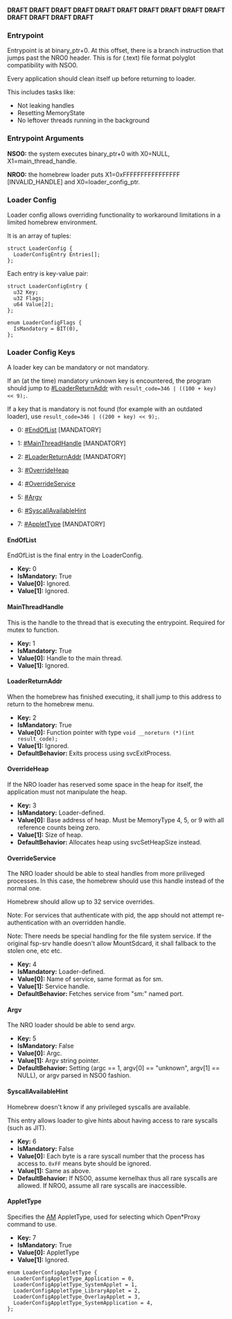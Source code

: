 **DRAFT DRAFT DRAFT DRAFT DRAFT DRAFT DRAFT DRAFT DRAFT DRAFT DRAFT
DRAFT DRAFT DRAFT**

### Entrypoint

Entrypoint is at binary\_ptr+0. At this offset, there is a branch
instruction that jumps past the NRO0 header. This is for (.text) file
format polyglot compatibility with NSO0.

Every application should clean itself up before returning to loader.

This includes tasks like:

  - Not leaking handles
  - Resetting MemoryState
  - No leftover threads running in the background

### Entrypoint Arguments

**NSO0:** the system executes binary\_ptr+0 with X0=NULL,
X1=main\_thread\_handle.

**NRO0:** the homebrew loader puts X1=0xFFFFFFFFFFFFFFFF
\[INVALID\_HANDLE\] and X0=loader\_config\_ptr.

### Loader Config

Loader config allows overriding functionality to workaround limitations
in a limited homebrew environment.

It is an array of tuples:

`struct LoaderConfig {`  
`  LoaderConfigEntry Entries[];`  
`};`

Each entry is key-value pair:

`struct LoaderConfigEntry {`  
`  u32 Key;`  
`  u32 Flags;`  
`  u64 Value[2];`  
`};`

`enum LoaderConfigFlags {`  
`  IsMandatory = BIT(0),`  
`};`

### Loader Config Keys

A loader key can be mandatory or not mandatory.

If an (at the time) mandatory unknown key is encountered, the program
should jump to [\#LoaderReturnAddr](#LoaderReturnAddr "wikilink") with
`result_code=346 | ((100 + key) << 9);`.

If a key that is mandatory is not found (for example with an outdated
loader), use `result_code=346 | ((200 + key) << 9);`.

  - 0: [\#EndOfList](#EndOfList "wikilink") \[MANDATORY\]

<!-- end list -->

  - 1: [\#MainThreadHandle](#MainThreadHandle "wikilink") \[MANDATORY\]

<!-- end list -->

  - 2: [\#LoaderReturnAddr](#LoaderReturnAddr "wikilink") \[MANDATORY\]

<!-- end list -->

  - 3: [\#OverrideHeap](#OverrideHeap "wikilink")

<!-- end list -->

  - 4: [\#OverrideService](#OverrideService "wikilink")

<!-- end list -->

  - 5: [\#Argv](#Argv "wikilink")

<!-- end list -->

  - 6: [\#SyscallAvailableHint](#SyscallAvailableHint "wikilink")

<!-- end list -->

  - 7: [\#AppletType](#AppletType "wikilink") \[MANDATORY\]

#### EndOfList

EndOfList is the final entry in the LoaderConfig.

  - **Key:** 0
  - **IsMandatory:** True
  - **Value\[0\]:** Ignored.
  - **Value\[1\]:** Ignored.

#### MainThreadHandle

This is the handle to the thread that is executing the entrypoint.
Required for mutex to function.

  - **Key:** 1
  - **IsMandatory:** True
  - **Value\[0\]:** Handle to the main thread.
  - **Value\[1\]:** Ignored.

#### LoaderReturnAddr

When the homebrew has finished executing, it shall jump to this address
to return to the homebrew menu.

  - **Key:** 2
  - **IsMandatory:** True
  - **Value\[0\]:** Function pointer with type `void __noreturn (*)(int
    result_code);`
  - **Value\[1\]:** Ignored.
  - **DefaultBehavior:** Exits process using svcExitProcess.

#### OverrideHeap

If the NRO loader has reserved some space in the heap for itself, the
application must not manipulate the heap.

  - **Key:** 3
  - **IsMandatory:** Loader-defined.
  - **Value\[0\]:** Base address of heap. Must be MemoryType 4, 5, or 9
    with all reference counts being zero.
  - **Value\[1\]:** Size of heap.
  - **DefaultBehavior:** Allocates heap using svcSetHeapSize instead.

#### OverrideService

The NRO loader should be able to steal handles from more priliveged
processes. In this case, the homebrew should use this handle instead of
the normal one.

Homebrew should allow up to 32 service overrides.

Note: For services that authenticate with pid, the app should not
attempt re-authentication with an overridden handle.

Note: There needs be special handling for the file system service. If
the original fsp-srv handle doesn't allow MountSdcard, it shall fallback
to the stolen one, etc etc.

  - **Key:** 4
  - **IsMandatory:** Loader-defined.
  - **Value\[0\]:** Name of service, same format as for sm.
  - **Value\[1\]:** Service handle.
  - **DefaultBehavior:** Fetches service from "sm:" named port.

#### Argv

The NRO loader should be able to send argv.

  - **Key:** 5
  - **IsMandatory:** False
  - **Value\[0\]:** Argc.
  - **Value\[1\]:** Argv string pointer.
  - **DefaultBehavior:** Setting (argc == 1, argv\[0\] == "unknown",
    argv\[1\] == NULL), or argv parsed in NSO0 fashion.

#### SyscallAvailableHint

Homebrew doesn't know if any privileged syscalls are available.

This entry allows loader to give hints about having access to rare
syscalls (such as JIT).

  - **Key:** 6
  - **IsMandatory:** False
  - **Value\[0\]:** Each byte is a rare syscall number that the process
    has access to. `0xFF` means byte should be ignored.
  - **Value\[1\]:** Same as above.
  - **DefaultBehavior:** If NSO0, assume kernelhax thus all rare
    syscalls are allowed. If NRO0, assume all rare syscalls are
    inaccessible.

#### AppletType

Specifies the [AM](AM%20services.md "wikilink") AppletType, used for
selecting which Open\*Proxy command to use.

  - **Key:** 7
  - **IsMandatory:** True
  - **Value\[0\]:** AppletType
  - **Value\[1\]:** Ignored.

`enum LoaderConfigAppletType {`  
`  LoaderConfigAppletType_Application = 0,`  
`  LoaderConfigAppletType_SystemApplet = 1,`  
`  LoaderConfigAppletType_LibraryApplet = 2,`  
`  LoaderConfigAppletType_OverlayApplet = 3,`  
`  LoaderConfigAppletType_SystemApplication = 4,`  
`};`
